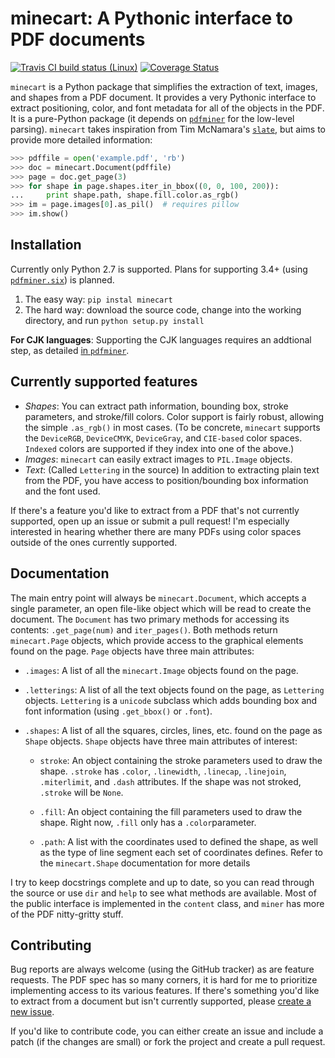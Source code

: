 
minecart: A Pythonic interface to PDF documents
===============================================

[![Travis CI build status (Linux)](https://travis-ci.org/felipeochoa/minecart.svg?branch=master)](https://travis-ci.org/felipeochoa/minecart)
[![Coverage Status](https://coveralls.io/repos/felipeochoa/minecart/badge.svg)](https://coveralls.io/r/felipeochoa/minecart)

`minecart` is a Python package that simplifies the extraction of text,
images, and shapes from a PDF document. It provides a very Pythonic
interface to extract positioning, color, and font metadata for all of
the objects in the PDF. It is a pure-Python package (it depends on
[`pdfminer`](https://github.com/euske/pdfminer) for the low-level
parsing). `minecart` takes inspiration from Tim McNamara's
[`slate`](https://github.com/timClicks/slate), but aims to provide
more detailed information:

```python
>>> pdffile = open('example.pdf', 'rb')
>>> doc = minecart.Document(pdffile)
>>> page = doc.get_page(3)
>>> for shape in page.shapes.iter_in_bbox((0, 0, 100, 200)):
...     print shape.path, shape.fill.color.as_rgb()
>>> im = page.images[0].as_pil()  # requires pillow
>>> im.show()
```

Installation
-------------

Currently only Python 2.7 is supported. Plans for supporting 3.4+
(using [`pdfminer.six`](https://github.com/goulu/pdfminer)) is
planned.

1. The easy way: `pip instal minecart`
2. The hard way: download the source code, change into the working
   directory, and run `python setup.py install`

**For CJK languages**: Supporting the CJK languages requires an
  addtional step, as detailed
  [in `pdfminer`](https://github.com/euske/pdfminer#for-cjk-languages).


Currently supported features
------------------------------

* *Shapes*: You can extract path information, bounding box, stroke
  parameters, and stroke/fill colors. Color support is fairly robust,
  allowing the simple `.as_rgb()` in most cases. (To be concrete,
  `minecart` supports the `DeviceRGB`, `DeviceCMYK`, `DeviceGray`, and
  `CIE-based` color spaces. `Indexed` colors are supported if they
  index into one of the above.)
* *Images*: `minecart` can easily extract images to `PIL.Image`
  objects.
* *Text*: (Called `Lettering` in the source) In addition to extracting
  plain text from the PDF, you have access to position/bounding box
  information and the font used.

If there's a feature you'd like to extract from a PDF that's not
currently supported, open up an issue or submit a pull request! I'm
especially interested in hearing whether there are many PDFs using
color spaces outside of the ones currently supported.


Documentation
-----------------

The main entry point will always be `minecart.Document`, which accepts
a single parameter, an open file-like object which will be read to
create the document. The `Document` has two primary methods for
accessing its contents: `.get_page(num)` and `iter_pages()`. Both
methods return `minecart.Page` objects, which provide access to the
graphical elements found on the page. `Page` objects have three main
attributes:

* `.images`: A list of all the `minecart.Image` objects found on the
  page.

* `.letterings`: A list of all the text objects found on the page, as
  `Lettering` objects. `Lettering` is a `unicode` subclass which adds
  bounding box and font information (using `.get_bbox()` or `.font`).

* `.shapes`: A list of all the squares, circles, lines, etc. found on
  the page as `Shape` objects. `Shape` objects have three main
  attributes of interest:

  - `stroke`: An object containing the stroke parameters used to draw
    the shape. `.stroke` has `.color`, `.linewidth`, `.linecap`,
    `.linejoin`, `.miterlimit`, and `.dash` attributes. If the shape
    was not stroked, `.stroke` will be `None`.

  - `.fill`: An object containing the fill parameters used to draw the
    shape. Right now, `.fill` only has a `.color`parameter.

  - `.path`: A list with the coordinates used to defined the shape, as
    well as the type of line segment each set of coordinates
    defines. Refer to the `minecart.Shape` documentation for more details


I try to keep docstrings complete and up to date, so you can read
through the source or use `dir` and `help` to see what methods are
available. Most of the public interface is implemented in the
`content` class, and `miner` has more of the PDF nitty-gritty
stuff.


Contributing
---------------

Bug reports are always welcome (using the GitHub tracker) as are
feature requests. The PDF spec has so many corners, it is hard for me
to prioritize implementing access to its various features. If there's
something you'd like to extract from a document but isn't currently
supported, please
[create a new issue](https://github.com/felipeochoa/minecart/issues/new).

If you'd like to contribute code, you can either create an issue and
include a patch (if the changes are small) or fork the project and
create a pull request.
